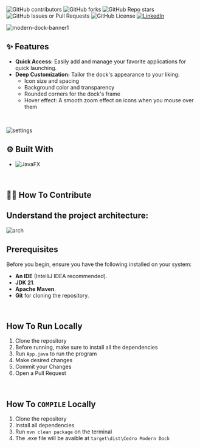 ![GitHub contributors](https://img.shields.io/github/contributors/arthurdeka/cedro-modern-dock?style=for-the-badge)
![GitHub forks](https://img.shields.io/github/forks/arthurdeka/cedro-modern-dock?style=for-the-badge)
![GitHub Repo stars](https://img.shields.io/github/stars/arthurdeka/cedro-modern-dock?style=for-the-badge)
![GitHub Issues or Pull Requests](https://img.shields.io/github/issues/arthurdeka/cedro-modern-dock?style=for-the-badge)
![GitHub License](https://img.shields.io/github/license/arthurdeka/cedro-modern-dock?style=for-the-badge)
[![LinkedIn](https://img.shields.io/badge/linkedin-%230077B5.svg?style=for-the-badge&logo=linkedin&logoColor=white)](https://www.linkedin.com/in/arthur-wa-rodrigues/)

![modern-dock-banner1](https://github.com/user-attachments/assets/77157afc-4db1-400b-8141-3e5bfb2ee7a9)

## ✨ Features

- **Quick Access:** Easily add and manage your favorite applications for quick launching.
- **Deep Customization:** Tailor the dock's appearance to your liking:
    - Icon size and spacing
    - Background color and transparency
    - Rounded corners for the dock's frame
    - Hover effect: A smooth zoom effect on icons when you mouse over them
<br>

![settings](https://github.com/user-attachments/assets/c62a8aaa-fa07-4a71-86bd-afdc5b2b627a)

<!-- BUILT WITH -->
## ⚙️ Built With

* ![JavaFX](https://img.shields.io/badge/javafx-%23FF0000.svg?style=for-the-badge&logo=javafx&logoColor=white)
<br>

<!-- GETTING STARTED -->
## 👨‍🎨 How To Contribute

## Understand the project architecture:
![arch](https://github.com/user-attachments/assets/a371fb62-baef-442f-a507-8bfd88adcf24)

<!-- PREREQUISITES -->
##  Prerequisites

Before you begin, ensure you have the following installed on your system:

- **An IDE** (IntelliJ IDEA recommended).
- **JDK 21**.
- **Apache Maven**.
- **Git** for cloning the repository.

<br>

##  How To Run Locally

1. Clone the repository
2. Before running, make sure to install all the dependencies
3. Run `App.java` to run the program 
4. Make desired changes
5. Commit your Changes
6. Open a Pull Request

<br>

##  How To `COMPILE` Locally

1. Clone the repository
2. Install all dependencies
3. Run `mvn clean package` on the terminal
4. The .exe file will be avaible at `target\dist\Cedro Modern Dock`

<br>
